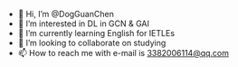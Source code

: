 - 👋 Hi, I’m @DogGuanChen
- 👀 I’m interested in DL in GCN & GAI
- 🌱 I’m currently learning English for IETLEs
- 💞️ I’m looking to collaborate on studying
- 📫 How to reach me with e-mail is 3382006114@qq.com

<!---
DogGuanChen/DogGuanChen is a ✨ special ✨ repository because its `README.md` (this file) appears on your GitHub profile.
You can click the Preview link to take a look at your changes.
--->
